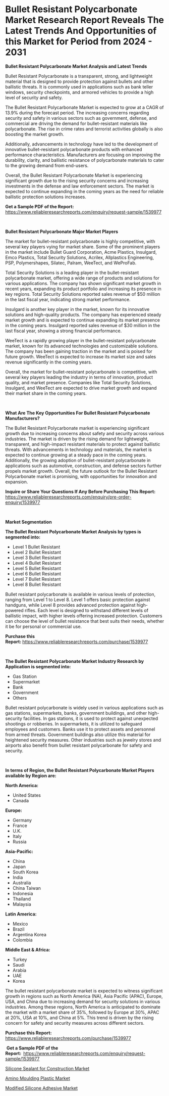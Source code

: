 <p><h1>Bullet Resistant Polycarbonate Market Research Report Reveals The Latest Trends And Opportunities of this Market for Period from 2024 - 2031</h1></p><p><strong>Bullet Resistant Polycarbonate Market Analysis and Latest Trends</strong></p>
<p><p>Bullet Resistant Polycarbonate is a transparent, strong, and lightweight material that is designed to provide protection against bullets and other ballistic threats. It is commonly used in applications such as bank teller windows, security checkpoints, and armored vehicles to provide a high level of security and safety.</p><p>The Bullet Resistant Polycarbonate Market is expected to grow at a CAGR of 13.9% during the forecast period. The increasing concerns regarding security and safety in various sectors such as government, defense, and commercial are driving the demand for bullet-resistant materials like polycarbonate. The rise in crime rates and terrorist activities globally is also boosting the market growth.</p><p>Additionally, advancements in technology have led to the development of innovative bullet-resistant polycarbonate products with enhanced performance characteristics. Manufacturers are focusing on improving the durability, clarity, and ballistic resistance of polycarbonate materials to cater to the growing demand from end-users.</p><p>Overall, the Bullet Resistant Polycarbonate Market is experiencing significant growth due to the rising security concerns and increasing investments in the defense and law enforcement sectors. The market is expected to continue expanding in the coming years as the need for reliable ballistic protection solutions increases.</p></p>
<p><strong>Get a Sample PDF of the Report:&nbsp;</strong> <a href="https://www.reliableresearchreports.com/enquiry/request-sample/1539977">https://www.reliableresearchreports.com/enquiry/request-sample/1539977</a></p>
<p>&nbsp;</p>
<p><strong>Bullet Resistant Polycarbonate Major Market Players</strong></p>
<p><p>The market for bullet-resistant polycarbonate is highly competitive, with several key players vying for market share. Some of the prominent players in the market include Bullet Guard Corporation, Acme Plastics, Insulgard, Emco Plastics, Total Security Solutions, Acrilex, Allplastics Engineering, PSP, Polymershapes, Silatec, Palram, WeeTect, and WeProFab.</p><p>Total Security Solutions is a leading player in the bullet-resistant polycarbonate market, offering a wide range of products and solutions for various applications. The company has shown significant market growth in recent years, expanding its product portfolio and increasing its presence in key regions. Total Security Solutions reported sales revenue of $50 million in the last fiscal year, indicating strong market performance.</p><p>Insulgard is another key player in the market, known for its innovative solutions and high-quality products. The company has experienced steady market growth and is expected to continue expanding its market presence in the coming years. Insulgard reported sales revenue of $30 million in the last fiscal year, showing a strong financial performance.</p><p>WeeTect is a rapidly growing player in the bullet-resistant polycarbonate market, known for its advanced technologies and customizable solutions. The company has been gaining traction in the market and is poised for future growth. WeeTect is expected to increase its market size and sales revenue significantly in the coming years.</p><p>Overall, the market for bullet-resistant polycarbonate is competitive, with several key players leading the industry in terms of innovation, product quality, and market presence. Companies like Total Security Solutions, Insulgard, and WeeTect are expected to drive market growth and expand their market share in the coming years.</p></p>
<p>&nbsp;</p>
<p><strong>What Are The Key Opportunities For Bullet Resistant Polycarbonate Manufacturers?</strong></p>
<p><p>The Bullet Resistant Polycarbonate market is experiencing significant growth due to increasing concerns about safety and security across various industries. The market is driven by the rising demand for lightweight, transparent, and high-impact resistant materials to protect against ballistic threats. With advancements in technology and materials, the market is expected to continue growing at a steady pace in the coming years. Additionally, the growing adoption of bullet-resistant polycarbonate in applications such as automotive, construction, and defense sectors further propels market growth. Overall, the future outlook for the Bullet Resistant Polycarbonate market is promising, with opportunities for innovation and expansion.</p></p>
<p><strong>Inquire or Share Your Questions If Any Before Purchasing This Report:</strong> <a href="https://www.reliableresearchreports.com/enquiry/pre-order-enquiry/1539977">https://www.reliableresearchreports.com/enquiry/pre-order-enquiry/1539977</a></p>
<p>&nbsp;</p>
<p><strong>Market Segmentation</strong></p>
<p><strong>The Bullet Resistant Polycarbonate Market Analysis by types is segmented into:</strong></p>
<p><ul><li>Level 1 Bullet Resistant</li><li>Level 2 Bullet Resistant</li><li>Level 3 Bullet Resistant</li><li>Level 4 Bullet Resistant</li><li>Level 5 Bullet Resistant</li><li>Level 6 Bullet Resistant</li><li>Level 7 Bullet Resistant</li><li>Level 8 Bullet Resistant</li></ul></p>
<p><p>Bullet resistant polycarbonate is available in various levels of protection, ranging from Level 1 to Level 8. Level 1 offers basic protection against handguns, while Level 8 provides advanced protection against high-powered rifles. Each level is designed to withstand different levels of ballistic impact, with higher levels offering increased protection. Customers can choose the level of bullet resistance that best suits their needs, whether it be for personal or commercial use.</p></p>
<p><strong>Purchase this Report:&nbsp;</strong><a href="https://www.reliableresearchreports.com/purchase/1539977">https://www.reliableresearchreports.com/purchase/1539977</a></p>
<p>&nbsp;</p>
<p><strong>The Bullet Resistant Polycarbonate Market Industry Research by Application is segmented into:</strong></p>
<p><ul><li>Gas Station</li><li>Supermarket</li><li>Bank</li><li>Government</li><li>Others</li></ul></p>
<p><p>Bullet resistant polycarbonate is widely used in various applications such as gas stations, supermarkets, banks, government buildings, and other high-security facilities. In gas stations, it is used to protect against unexpected shootings or robberies. In supermarkets, it is utilized to safeguard employees and customers. Banks use it to protect assets and personnel from armed threats. Government buildings also utilize this material for heightened security measures. Other industries such as jewelry stores and airports also benefit from bullet resistant polycarbonate for safety and security.</p></p>
<p>&nbsp;</p>
<p><strong>In terms of Region, the Bullet Resistant Polycarbonate Market Players available by Region are:</strong></p>
<p>
    <p> <strong> North America: </strong>
        <ul>
            <li>United States</li>
            <li>Canada</li>
        </ul>
        </p> 
    <p> <strong> Europe: </strong>
        <ul>
            <li>Germany</li>
            <li>France</li>
            <li>U.K.</li>
            <li>Italy</li>
            <li>Russia</li>
        </ul>
        </p> 
    <p> <strong> Asia-Pacific: </strong>
        <ul>
            <li>China</li>
            <li>Japan</li>
            <li>South Korea</li>
            <li>India</li>
            <li>Australia</li>
            <li>China Taiwan</li>
            <li>Indonesia</li>
            <li>Thailand</li>
            <li>Malaysia</li>
        </ul>
        </p> 
    <p> <strong> Latin America: </strong>
        <ul>
            <li>Mexico</li>
            <li>Brazil</li>
            <li>Argentina Korea</li>
            <li>Colombia</li>
        </ul>
        </p> 
    <p> <strong> Middle East & Africa: </strong>
        <ul>
            <li>Turkey</li>
            <li>Saudi</li>
            <li>Arabia</li>
            <li>UAE</li>
            <li>Korea</li>
        </ul>
    </p>
    </p>
<p><p>The bullet resistant polycarbonate market is expected to witness significant growth in regions such as North America (NA), Asia Pacific (APAC), Europe, USA, and China due to increasing demand for security solutions in various industries. Among these regions, North America is anticipated to dominate the market with a market share of 35%, followed by Europe at 30%, APAC at 20%, USA at 10%, and China at 5%. This trend is driven by the rising concern for safety and security measures across different sectors.</p></p>
<p><strong>Purchase this Report: </strong><a href="https://www.reliableresearchreports.com/purchase/1539977">https://www.reliableresearchreports.com/purchase/1539977</a></p>
<p>&nbsp;<strong>Get a Sample PDF of the Report:&nbsp;&nbsp;</strong><a href="https://www.reliableresearchreports.com/enquiry/request-sample/1539977">https://www.reliableresearchreports.com/enquiry/request-sample/1539977</a></p>
<p><strong></strong></p>
<p><p><a href="https://github.com/timeliteaut/Market-Research-Report-List-1/blob/main/silicone-sealant-for-construction-market.md">Silicone Sealant for Construction Market</a></p><p><a href="https://github.com/seekum/Market-Research-Report-List-1/blob/main/amino-moulding-plastic-market.md">Amino Moulding Plastic Market</a></p><p><a href="https://github.com/bobicer/Market-Research-Report-List-2/blob/main/modified-silicone-adhesive-market.md">Modified Silicone Adhesive Market</a></p></p>
